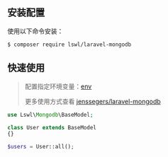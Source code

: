 ## 安装配置

使用以下命令安装：
```
$ composer require lswl/laravel-mongodb
```

## 快速使用

> 配置指定环境变量：[env](docs/ENV.md)
>
> 更多使用方式查看 [jenssegers/laravel-mongodb](https://github.com/jenssegers/laravel-mongodb/blob/master/README.md)

```php
use Lswl\Mongodb\BaseModel;

class User extends BaseModel
{}

$users = User::all();
```
